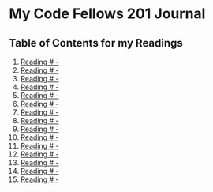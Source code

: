 # My Code Fellows 201 Journal

## Table of Contents for my Readings

1. [Reading # - ]()
2. [Reading # - ]()
3. [Reading # - ]()
4. [Reading # - ]()
5. [Reading # - ]()
6. [Reading # - ]()
7. [Reading # - ]()
8. [Reading # - ]()
9. [Reading # - ]()
10. [Reading # - ]()
11. [Reading # - ]()
12. [Reading # - ]()
13. [Reading # - ]()
14. [Reading # - ]()
15. [Reading # - ]()